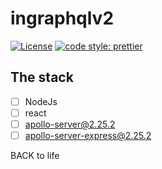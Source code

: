# ingraphqlv2
[![License](https://img.shields.io/badge/license-MIT-blue.svg?style=flat-square)](https://github.com/inPhoenix/)
[![code style: prettier](https://img.shields.io/badge/code_style-prettier-ff69b4.svg?style=flat-square)](https://github.com/prettier/prettier)


## The stack
- [ ] NodeJs
- [ ] react
- [ ] apollo-server@2.25.2
- [ ] apollo-server-express@2.25.2

BACK to life